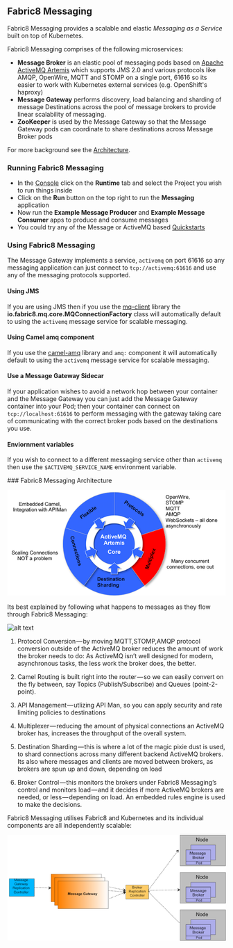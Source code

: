 ## Fabric8 Messaging

Fabric8 Messaging provides a scalable and elastic _Messaging as a Service_ built on top of Kubernetes.

Fabric8 Messaging comprises of the following microservices:

* **Message Broker** is an elastic pool of messaging pods based on [Apache ActiveMQ Artemis](https://activemq.apache.org/artemis/) which supports JMS 2.0 and various protocols like AMQP, OpenWire, MQTT and STOMP on a single port, 61616 so its easier to work with Kubernetes external services (e.g. OpenShift's haproxy)
* **Message Gateway** performs discovery, load balancing and sharding of message Destinations across the pool of message brokers to provide linear scalability of messaging.
* **ZooKeeper** is used by the Message Gateway so that the Message Gateway pods can coordinate to share destinations across Message Broker pods

For more background see the [Architecture](#architecture).

### Running Fabric8 Messaging

* In the [Console](console.html) click on the **Runtime** tab and select the Project you wish to run things inside
* Click on the **Run** button on the top right to run the **Messaging** application
* Now run the **Example Message Producer** and **Example Message Consumer** apps to produce and consume messages
* You could try any of the Message or ActiveMQ based [Quickstarts](quickstart.html)

### Using Fabric8 Messaging

The Message Gateway implements a service, `activemq` on port 61616 so any messaging application can just connect to `tcp://activemq:61616` and use any of the messaging protocols supported. 

#### Using JMS

If you are using JMS then if you use the [mq-client](https://github.com/fabric8io/fabric8-ipaas/tree/master/mq-client) library the **io.fabric8.mq.core.MQConnectionFactory** class will automatically default to using the `activemq` message service for scalable messaging.

#### Using Camel amq component

If you use the [camel-amq](https://github.com/fabric8io/fabric8-ipaas/tree/master/camel-amq) library and `amq:` component it will automatically default to using the `activemq` message service for scalable messaging.


#### Use a Message Gateway Sidecar

If your application wishes to avoid a network hop between your container and the Message Gateway you can just add the Message Gateway container into your Pod; then your container can connect on `tcp://localhost:61616` to perform messaging with the gateway taking care of communicating with the correct broker pods based on the destinations you use.


#### Enviornment variables

If you wish to connect to a different messaging service other than `activemq` then use the `$ACTIVEMQ_SERVICE_NAME` environment variable. 


### Fabric8 Messaging Architecture

![alt text](https://raw.githubusercontent.com/fabric8io/fabric8/master/docs/images/fabric8mq.png "Fabric8 Messaging core")

Its best explained by following what happens to messages as they flow through Fabric8 Messaging:

![alt text](https://raw.githubusercontent.com/fabric8io/fabric8/master/docs/images/fabric8mqflow.png "Fabric8 Messaging message flow")
 
 1. Protocol Conversion — by moving MQTT,STOMP,AMQP protocol conversion outside of the ActiveMQ broker reduces the amount of work the broker needs to do: As ActiveMQ isn’t well designed for modern, asynchronous tasks, the less work the broker does, the better.
 
 2. Camel Routing is built right into the router — so we can easily convert on the fly between, say Topics (Publish/Subscribe) and Queues (point-2-point).
 
 3. API Management — utlizing API Man, so you can apply security and rate limiting policies to destinations
 
 4. Multiplexer — reducing the amount of physical connections an ActiveMQ broker has, increases the throughput of the overall system.
 
 5. Destination Sharding — this is where a lot of the magic pixie dust is used, to shard connections across many different backend ActiveMQ brokers. Its also where messages and clients are moved between brokers, as brokers are spun up and down, depending on load
 
 6. Broker Control — this monitors the brokers under Fabric8 Messaging’s control and monitors load — and it decides if more ActiveMQ brokers are needed, or less — depending on load. An embedded rules engine is used to make the decisions.
  
Fabric8 Messaging utilises Fabric8 and Kubernetes and its individual components are all independently scalable:

![alt text](https://raw.githubusercontent.com/fabric8io/fabric8/master/docs/images/fabric8mqscalable.png "Fabric8 Messaging scales")

